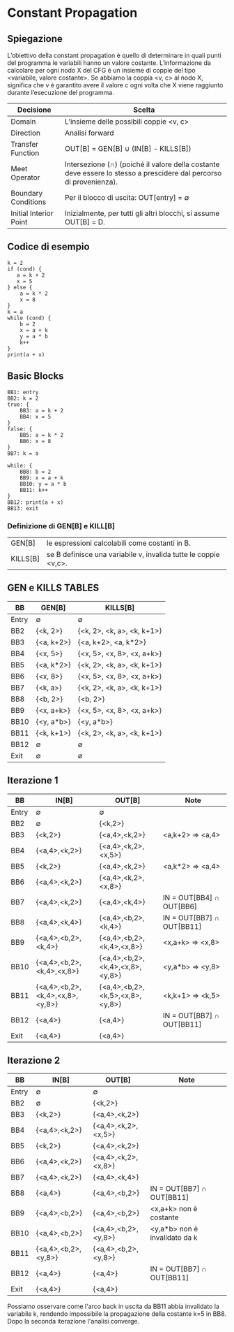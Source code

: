 # Constant Propagation

## Spiegazione

L’obiettivo della constant propagation è quello di determinare in quali punti del programma le variabili hanno un valore costante.
L’informazione da calcolare per ogni nodo X del CFG è un insieme di coppie del tipo <variabile, valore costante>.
Se abbiamo la coppia <v, c> al nodo X, significa che v è garantito avere il valore c ogni volta che X viene raggiunto durante l’esecuzione del programma.

| Decisione              | Scelta                                                                                                             |
| ---------------------- | ------------------------------------------------------------------------------------------------------------------ |
| Domain                 | L’insieme delle possibili coppie <v, c>                                                                            |
| Direction              | Analisi forward                                                                                                    |
| Transfer Function      | OUT[B] = GEN[B] ∪ (IN[B] - KILLS[B])                                                                               |
| Meet Operator          | Intersezione (∩) (poiché il valore della costante deve essere lo stesso a prescidere dal percorso di provenienza). |
| Boundary Conditions    | Per il blocco di uscita: OUT[entry] = ∅                                                                            |
| Initial Interior Point | Inizialmente, per tutti gli altri blocchi, si assume OUT[B] = D.                                                   |

## Codice di esempio

```
k = 2
if (cond) {
   a = k + 2
   x = 5
} else {
    a = k * 2
    x = 8
}
k = a
while (cond) {
    b = 2
    x = a + k
    y = a * b
    k++
}
print(a + x)
```

## Basic Blocks

```
BB1: entry
BB2: k = 2
true: {
    BB3: a = k + 2
    BB4: x = 5
}
false: {
    BB5: a = k * 2
    BB6: x = 8
}
BB7: k = a

while: {
    BB8: b = 2
    BB9: x = a + k
    BB10: y = a * b
    BB11: k++
}
BB12: print(a + x)
BB13: exit
```

### Definizione di GEN[B] e KILL[B]

|          |                                                                 |
| -------- | --------------------------------------------------------------- |
| GEN[B]   | le espressioni calcolabili come costanti in B.                  |
| KILLS[B] | se B definisce una variabile v, invalida tutte le coppie <v,c>. |

## GEN e KILLS TABLES

| BB    | GEN[B]      | KILLS[B]                   |
| ----- | ----------- | -------------------------- |
| Entry | ∅           | ∅                          |
| BB2   | {<k, 2>}    | {<k, 2>, <k, a>, <k, k+1>} |
| BB3   | {<a, k+2>}  | {<a, k+2>, <a, k\*2>}      |
| BB4   | {<x, 5>}    | {<x, 5>, <x, 8>, <x, a+k>} |
| BB5   | {<a, k\*2>} | {<k, 2>, <k, a>, <k, k+1>} |
| BB6   | {<x, 8>}    | {<x, 5>, <x, 8>, <x, a+k>} |
| BB7   | {<k, a>}    | {<k, 2>, <k, a>, <k, k+1>} |
| BB8   | {<b, 2>}    | {<b, 2>}                   |
| BB9   | {<x, a+k>}  | {<x, 5>, <x, 8>, <x, a+k>} |
| BB10  | {<y, a\*b>} | {<y, a\*b>}                |
| BB11  | {<k, k+1>}  | {<k, 2>, <k, a>, <k, k+1>} |
| BB12  | ∅           | ∅                          |
| Exit  | ∅           | ∅                          |

## Iterazione 1

| BB    | IN[B]                           | OUT[B]                          | Note                      |
| ----- | ------------------------------- | ------------------------------- | ------------------------- |
| Entry | ∅                               | ∅                               |                           |
| BB2   | ∅                               | {<k,2>}                         |                           |
| BB3   | {<k,2>}                         | {<a,4>,<k,2>}                   | <a,k+2> => <a,4>          |
| BB4   | {<a,4>,<k,2>}                   | {<a,4>,<k,2>,<x,5>}             |                           |
| BB5   | {<k,2>}                         | {<a,4>,<k,2>}                   | <a,k\*2> => <a,4>         |
| BB6   | {<a,4>,<k,2>}                   | {<a,4>,<k,2>,<x,8>}             |                           |
| BB7   | {<a,4>,<k,2>}                   | {<a,4>,<k,4>}                   | IN = OUT[BB4] ∩ OUT[BB6]  |
| BB8   | {<a,4>,<k,4>}                   | {<a,4>,<b,2>,<k,4>}             | IN = OUT[BB7] ∩ OUT[BB11] |
| BB9   | {<a,4>,<b,2>,<k,4>}             | {<a,4>,<b,2>,<k,4>,<x,8>}       | <x,a+k> => <x,8>          |
| BB10  | {<a,4>,<b,2>,<k,4>,<x,8>}       | {<a,4>,<b,2>,<k,4>,<x,8>,<y,8>} | <y,a\*b> => <y,8>         |
| BB11  | {<a,4>,<b,2>,<k,4>,<x,8>,<y,8>} | {<a,4>,<b,2>,<k,5>,<x,8>,<y,8>} | <k,k+1> => <k,5>          |
| BB12  | {<a,4>}                         | {<a,4>}                         | IN = OUT[BB7] ∩ OUT[BB11] |
| Exit  | {<a,4>}                         | {<a,4>}                         |                           |

## Iterazione 2

| BB    | IN[B]               | OUT[B]              | Note                           |
| ----- | ------------------- | ------------------- | ------------------------------ |
| Entry | ∅                   | ∅                   |                                |
| BB2   | ∅                   | {<k,2>}             |                                |
| BB3   | {<k,2>}             | {<a,4>,<k,2>}       |                                |
| BB4   | {<a,4>,<k,2>}       | {<a,4>,<k,2>,<x,5>} |                                |
| BB5   | {<k,2>}             | {<a,4>,<k,2>}       |                                |
| BB6   | {<a,4>,<k,2>}       | {<a,4>,<k,2>,<x,8>} |                                |
| BB7   | {<a,4>,<k,2>}       | {<a,4>,<k,4>}       |                                |
| BB8   | {<a,4>}             | {<a,4>,<b,2>}       | IN = OUT[BB7] ∩ OUT[BB11]      |
| BB9   | {<a,4>,<b,2>}       | {<a,4>,<b,2>}       | <x,a+k> non è costante         |
| BB10  | {<a,4>,<b,2>}       | {<a,4>,<b,2>,<y,8>} | <y,a\*b> non è invalidato da k |
| BB11  | {<a,4>,<b,2>,<y,8>} | {<a,4>,<b,2>,<y,8>} |                                |
| BB12  | {<a,4>}             | {<a,4>}             | IN = OUT[BB7] ∩ OUT[BB11]      |
| Exit  | {<a,4>}             | {<a,4>}             |                                |

Possiamo osservare come l'arco back in uscita da BB11 abbia invalidato la variabile k, rendendo impossibile la propagazione della costante k=5 in BB8. Dopo la seconda iterazione l'analisi converge.
